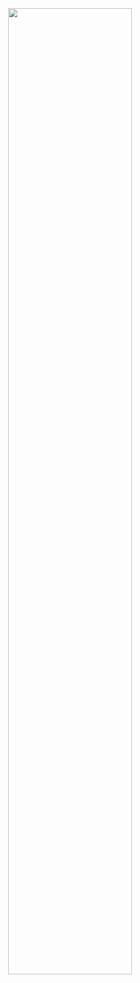 <p align="center" foo="bar">
  <img src="https://wakatime.com/share/@51c31b4d-a5b0-493a-9dd9-b5f10ade5ea3/9cf80f9a-0707-4f62-b0be-33928663cfb7.svg" width="70%" \>
</p>
